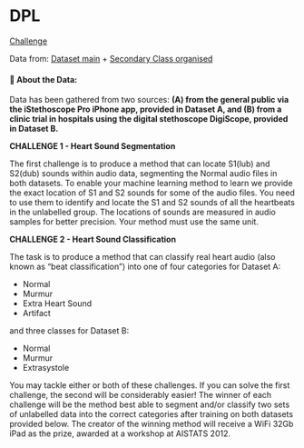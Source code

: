 # DPL

[Challenge](https://istethoscope.peterjbentley.com/heartchallenge/index.html)

Data from: [Dataset main](https://www.kaggle.com/datasets/kinguistics/heartbeat-sounds) + [Secondary Class organised](https://www.kaggle.com/datasets/abdallahaboelkhair/heartbeat-sound)

<h4 align="left">💼 About the Data:</h4>   
 
Data has been gathered from two sources: **(A) from the general public via the iStethoscope Pro iPhone app, provided in Dataset A, and (B) from a clinic trial in hospitals using the digital stethoscope DigiScope, provided in Dataset B.**

**CHALLENGE 1 - Heart Sound Segmentation**

The first challenge is to produce a method that can locate S1(lub) and S2(dub) sounds within audio data, segmenting the Normal audio files in both datasets. To enable your machine learning method to learn we provide the exact location of S1 and S2 sounds for some of the audio files. You need to use them to identify and locate the S1 and S2 sounds of all the heartbeats in the unlabelled group. The locations of sounds are measured in audio samples for better precision. Your method must use the same unit.

**CHALLENGE 2 - Heart Sound Classification**

The task is to produce a method that can classify real heart audio (also known as “beat classification”) into one of four categories for Dataset A:

* Normal
* Murmur
* Extra Heart Sound
* Artifact
    
and three classes for Dataset B:

* Normal
* Murmur
* Extrasystole
  
You may tackle either or both of these challenges. If you can solve the first challenge, the second will be considerably easier! The winner of each challenge will be the method best able to segment and/or classify two sets of unlabelled data into the correct categories after training on both datasets provided below. The creator of the winning method will receive a WiFi 32Gb iPad as the prize, awarded at a workshop at AISTATS 2012.
